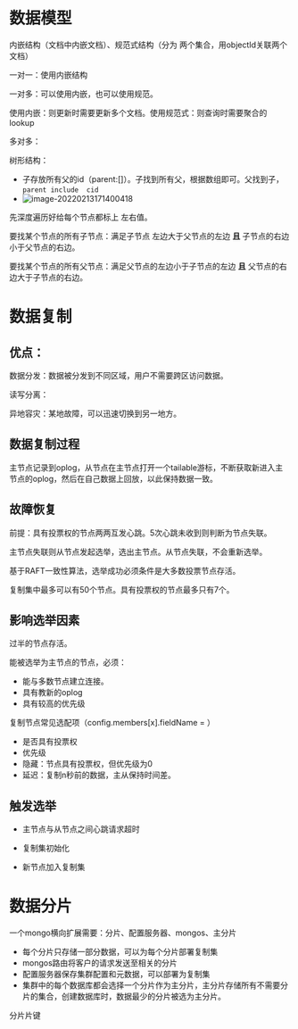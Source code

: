 # 数据模型

内嵌结构（文档中内嵌文档）、规范式结构（分为 两个集合，用objectId关联两个文档）

一对一：使用内嵌结构

一对多：可以使用内嵌，也可以使用规范。

使用内嵌：则更新时需要更新多个文档。使用规范式：则查询时需要聚合的lookup

多对多：

树形结构：

- 子存放所有父的id（parent:[]）。子找到所有父，根据数组即可。父找到子，`parent include  cid`
- ![image-20220213171400418](E:\dailynote\MongoDB\img\image-20220213171400418.png)

先深度遍历好给每个节点都标上 左右值。

要找某个节点的所有子节点：满足子节点 左边大于父节点的左边 **且** 子节点的右边小于父节点的右边。

要找某个节点的所有父节点：满足父节点的左边小于子节点的左边  **且**  父节点的右边大于子节点的右边。

# 数据复制

## 优点：

数据分发：数据被分发到不同区域，用户不需要跨区访问数据。

读写分离：

异地容灾：某地故障，可以迅速切换到另一地方。

## 数据复制过程

主节点记录到oplog，从节点在主节点打开一个tailable游标，不断获取新进入主节点的oplog，然后在自己数据上回放，以此保持数据一致。

## 故障恢复

前提：具有投票权的节点两两互发心跳。5次心跳未收到则判断为节点失联。

主节点失联则从节点发起选举，选出主节点。从节点失联，不会重新选举。

基于RAFT一致性算法，选举成功必须条件是大多数投票节点存活。

复制集中最多可以有50个节点。具有投票权的节点最多只有7个。

## 影响选举因素

过半的节点存活。

能被选举为主节点的节点，必须：

- 能与多数节点建立连接。
- 具有教新的oplog
- 具有较高的优先级

复制节点常见选配项（config.members[x].fieldName = ）

- 是否具有投票权
- 优先级
- 隐藏：节点具有投票权，但优先级为0
- 延迟：复制n秒前的数据，主从保持时间差。

## 触发选举

- 主节点与从节点之间心跳请求超时

- 复制集初始化

- 新节点加入复制集

# 数据分片

一个mongo横向扩展需要：分片、配置服务器、mongos、主分片

- 每个分片只存储一部分数据，可以为每个分片部署复制集
- mongos路由将客户的请求发送至相关的分片
- 配置服务器保存集群配置和元数据，可以部署为复制集
- 集群中的每个数据库都会选择一个分片作为主分片，主分片存储所有不需要分片的集合，创建数据库时，数据最少的分片被选为主分片。



分片片键
